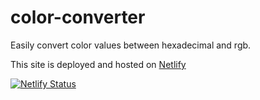 # color-converter

Easily convert color values between hexadecimal and rgb. 

This site is deployed and hosted on [Netlify](https://netlify.app/)

[![Netlify Status](https://api.netlify.com/api/v1/badges/a44bca4b-f661-4011-8047-56b6fb6a8f47/deploy-status)](https://app.netlify.com/sites/colorconv/deploys)
